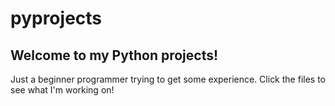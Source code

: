 # pyprojects

<h2> Welcome to my Python projects! </h2>

<p> Just a beginner programmer trying to get some experience. Click the files to see what I'm working on! </p>
